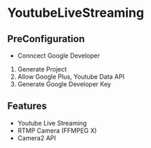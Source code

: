# YoutubeLiveStreaming

## PreConfiguration
- Conncect Google Developer
 1) Generate Project
 2) Allow Google Plus, Youtube Data API
 3) Generate Google Developer Key

## Features
- Youtube Live Streaming
- RTMP Camera (FFMPEG X)
- Camera2 API
